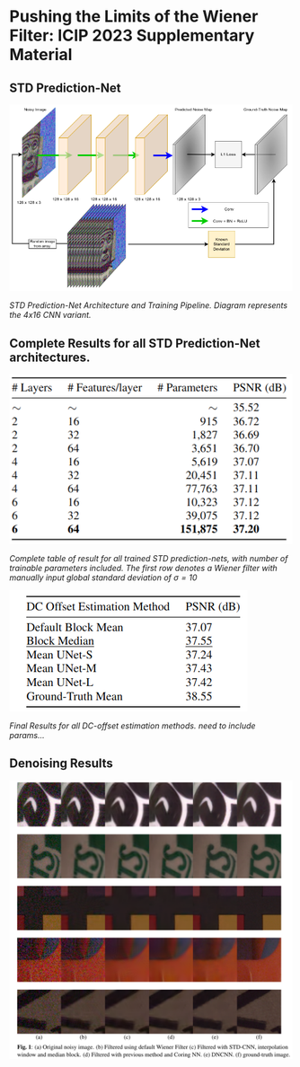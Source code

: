 # Pushing the Limits of the Wiener Filter: ICIP 2023 Supplementary Material


## STD Prediction-Net 

![STD Network](draw_uio_final.drawio_correctlegend.png)

*STD Prediction-Net Architecture and Training Pipeline. Diagram represents the 4x16 CNN variant.*

## Complete Results for all STD Prediction-Net architectures.
![STD Network size](std_nets.png)

*Complete table of result for all trained STD prediction-nets, with number of trainable parameters included. The first row denotes a Wiener filter with manually input global standard deviation of $\sigma = 10$*

![All Unets](mean_im_with_gt.png)

*Final Results for all DC-offset estimation methods. need to include params...*
## Denoising Results
![All Unets](mosaic_1-1.png)
